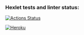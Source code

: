 ### Hexlet tests and linter status:
[![Actions Status](https://github.com/alexeybystrov/frontend-project-lvl4/workflows/hexlet-check/badge.svg)](https://github.com/alexeybystrov/frontend-project-lvl4/actions)

[![Heroku](http://heroku-badge.herokuapp.com/?app=damp-shore-31234&style=flat&svg=1)](https://damp-shore-31234.herokuapp.com/)

